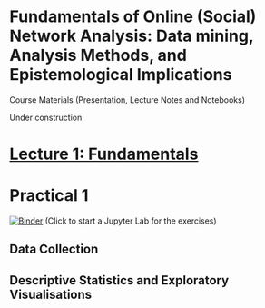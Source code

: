<base target="_blank">

# Fundamentals of Online (Social) Network Analysis: **Data mining, Analysis Methods, and Epistemological Implications**

Course Materials (Presentation, Lecture Notes and Notebooks)

Under construction

# [Lecture 1: Fundamentals](https://flxvctr.github.io/Fundamentals-of-Online-Social-Network-Analysis/1_Fundamentals)

# Practical 1
[![Binder](https://mybinder.org/badge_logo.svg)](https://mybinder.org/v2/gh/FlxVctr/Fundamentals-of-Online-Social-Network-Analysis/HEAD)
(Click to start a Jupyter Lab for the exercises)

## Data Collection

## Descriptive Statistics and Exploratory Visualisations
